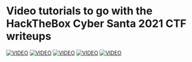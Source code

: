 # Video tutorials to go with the HackTheBox Cyber Santa 2021 CTF writeups
[![VIDEO](https://img.youtube.com/vi/20FkOdoMiRU/0.jpg)](https://youtu.be/20FkOdoMiRU "HTB Cyber Santa 2021: Day 1")
[![VIDEO](https://img.youtube.com/vi/deg0CQwwN-M/0.jpg)](https://youtu.be/deg0CQwwN-M "HTB Cyber Santa 2021: Day 2")
[![VIDEO](https://img.youtube.com/vi/3GGpyEkt8GE/0.jpg)](https://youtu.be/3GGpyEkt8GE "HTB Cyber Santa 2021: Day 3")
[![VIDEO](https://img.youtube.com/vi/JJD45W-C9mQ/0.jpg)](https://youtu.be/JJD45W-C9mQ "HTB Cyber Santa 2021: Day 4")
[![VIDEO](https://img.youtube.com/vi/tV7C6HSrtm4/0.jpg)](https://youtu.be/tV7C6HSrtm4 "HTB Cyber Santa 2021: Day 5")